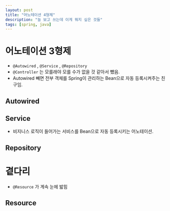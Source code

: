 ```yaml
---
layout: post
title: "어노테이션 4형제"
description: "늘 보고 쓰는데 이게 뭐지 싶은 것들"
tags: [spring, java]
---
```


# 어노테이션 3형제
* `@Autowired` , `@Service` , `@Repository`
* `@Controller` 는 모를래야 모를 수가 없을 것 같아서 뺐음.
* Autowired 빼면 전부 객체를 Spring이 관리하는 Bean으로 자동 등록시켜주는 친구임.

## Autowired

## Service
* 비지니스 로직이 들어가는 서비스를 Bean으로 자동 등록시키는 어노테이션.

## Repository

# 곁다리
* `@Resource` 가 계속 눈헤 밟힘

## Resource